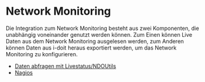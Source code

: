 # Network Monitoring

Die Integration zum Network Monitoring besteht aus zwei Komponenten, die unabhängig voneinander genutzt werden können. Zum Einen können Live Daten aus dem Network Monitoring ausgelesen werden, zum Anderen können Daten aus i-doit heraus exportiert werden, um das Network Monitoring zu konfigurieren.

-   [Daten abfragen mit Livestatus/NDOUtils](daten-abfragen-mit-livestatus.md)
-   [Nagios](nagios.md)
